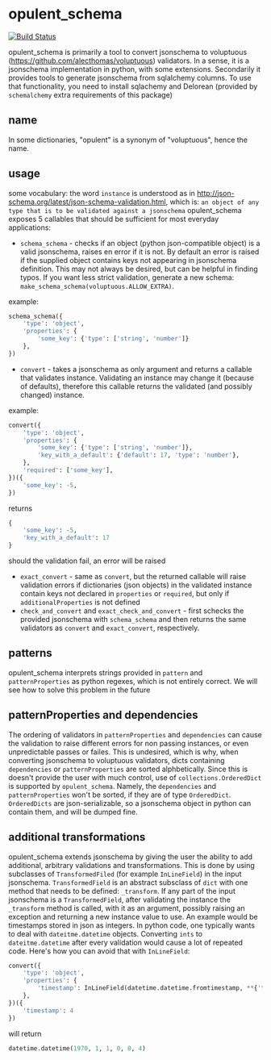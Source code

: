 # opulent_schema
[![Build Status](https://travis-ci.org/4SmartIT/opulent_schema.svg?branch=master)](https://travis-ci.org/4SmartIT/opulent_schema)

opulent_schema is primarily a tool to convert jsonschema to voluptuous (https://github.com/alecthomas/voluptuous) validators. In a sense, it is a jsonschema implementation in python, with some extensions.
Secondarily it provides tools to generate jsonschema from sqlalchemy columns. To use that functionality, you need to install sqlachemy and Delorean (provided by `schemalchemy` extra requirements of this package)
## name
In some dictionaries, "opulent" is a synonym of "voluptuous", hence the name.
## usage
some vocabulary: the word `instance` is understood as in http://json-schema.org/latest/json-schema-validation.html, which is: `an object of any type that is to be validated against a jsonschema`
opulent_schema exposes 5 callables that should be sufficient for most everyday applications:
* `schema_schema` - checks if an object (python json-compatible object) is a valid jsonschema, raises en error if it is not. By default an error is raised if the supplied object contains keys not appearing in jsonschema definition. This may not always be desired, but can be helpful in finding typos. If you want less strict validation, generate a new schema: `make_schema_schema(voluptuous.ALLOW_EXTRA)`.

example:
```python
schema_schema({
    'type': 'object',
    'properties': {
        'some_key': {'type': ['string', 'number']}
    },
})
```

* `convert` - takes a jsonschema as only argument and returns a callable that validates instance. Validating an instance may change it (because of defaults), therefore this callable returns the validated (and possibly changed) instance.

example:
```python
convert({
    'type': 'object',
    'properties': {
        'some_key': {'type': ['string', 'number']},
        'key_with_a_default': {'default': 17, 'type': 'number'},
    },
    'required': ['some_key'],
})({
    'some_key': -5,
})
```
returns
```python
{
    'some_key': -5,
    'key_with_a_default': 17
}
```
should the validation fail, an error will be raised

* `exact_convert` - same as `convert`, but the returned callable will raise validation errors if dictionaries (json objects) in the validated instance contain keys not declared in `properties` or `required`, but only if `additionalProperties` is not defined
* `check_and_convert` and `exact_check_and_convert` - first schecks the provided jsonschema with `schema_schema` and then returns the same validators as `convert` and `exact_convert`, respectively.

## patterns
opulent_schema interprets strings provided in `pattern` and `patternProperties` as python regexes, which is not entirely correct. We will see how to solve this problem in the future

## patternProperties and dependencies
The ordering of validators in `patternProperties` and `dependencies` can cause the validation to raise different errors for non passing instances, or even unpredictable passes or failes. This is undesired, which is why, when converting jsonschema to voluptuous validators, dicts containing `dependencies` or `patternProperties` are sorted alphbetically. Since this is doesn't provide the user with much control, use of `collections.OrderedDict` is supported by `opulent_schema`. Namely, the `dependencies` and `patternProperties` won't be sorted, if they are of type `OrderedDict`. `OrderedDicts` are json-serializable, so a jsonschema object in python can contain them, and will be dumped fine.

## additional transformations
opulent_schema extends jsonschema by giving the user the ability to add additional, arbitrary validations and transformations. This is done by using subclasses of `TransformedFiled` (for example `InLineField`) in the input jsonschema. `TransformedField` is an abstract subsclass of `dict` with one method that needs to be defined: `_transform`. If any part of the input jsonschema is a `TransformedField`, after validating the instance the `_transform` method is called, with it as an argument, possibly raising an exception and returning a new instance value to use. An example would be timestamps stored in json as integers. In python code, one typically wants to deal with `dateitme.datetime` objects. Converting `ints` to `dateitme.datetime` after every validation would cause a lot of repeated code. Here's how you can avoid that with `InLineField`:
```python
convert({
    'type': 'object',
    'properties': {
        'timestamp': InLineField(datetime.datetime.fromtimestamp, **{'type': 'integer'}),
    },
})({
    'timestamp': 4
})
```
will return
```python 
datetime.datetime(1970, 1, 1, 0, 0, 4)
```
